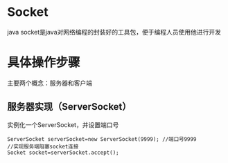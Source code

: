 # Socket
java socket是java对网络编程的封装好的工具包，便于编程人员使用他进行开发

# 具体操作步骤
主要两个概念：服务器和客户端
## 服务器实现（ServerSocket）
实例化一个ServerSocket，并设置端口号
```
ServerSocket serverSocket=new ServerSocket(9999); //端口号9999
//实现服务端阻塞socket连接
Socket socket=serverSocket.accept();
```



